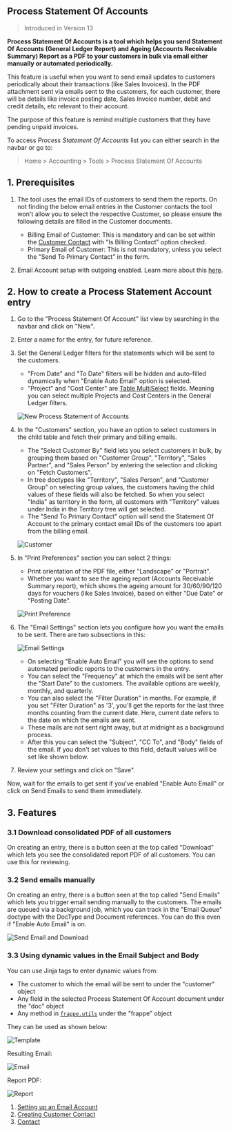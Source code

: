## Process Statement Of Accounts

> Introduced in Version 13

**Process Statement Of Accounts is a tool which helps you send Statement Of Accounts (General Ledger Report) and Ageing (Accounts Receivable Summary) Report as a PDF to your customers in bulk via email either manually or automated periodically.**

This feature is useful when you want to send email updates to customers periodically about their transactions (like Sales Invoices). In the PDF attachment sent via emails sent to the customers, for each customer, there will be details like invoice posting date, Sales Invoice number, debit and credit details, etc relevant to their account.

The purpose of this feature is remind multiple customers that they have pending unpaid invoices.

  
To access _Process Statement Of Accounts_ list you can either search in the navbar or go to:

> Home > Accounting > Tools > Process Statement Of Accounts

## 1\. Prerequisites

1.  The tool uses the email IDs of customers to send them the reports. On not finding the below email entries in the Customer contacts the tool won't allow you to select the respective Customer, so please ensure the following details are filled in the Customer documents.
    
    *   Billing Email of Customer: This is mandatory and can be set within the [Customer Contact](https://docs.erpnext.com/docs/v13/user/manual/en/CRM/contact#1-how-to-create-a-contact) with "Is Billing Contact" option checked.
    *   Primary Email of Customer: This is not mandatory, unless you select the "Send To Primary Contact" in the form.
2.  Email Account setup with outgoing enabled. Learn more about this [here](https://docs.erpnext.com/docs/v13/user/manual/en/setting-up/email/email-account).
    

## 2\. How to create a Process Statement Account entry

1.  Go to the "Process Statement Of Account" list view by searching in the navbar and click on "New".
    
2.  Enter a name for the entry, for future reference.
    
3.  Set the General Ledger filters for the statements which will be sent to the customers.
    
    *   "From Date" and "To Date" filters will be hidden and auto-filled dynamically when "Enable Auto Email" option is selected.
    *   "Project" and "Cost Center" are [Table MultiSelect](https://docs.erpnext.com/docs/v13/user/manual/en/customize-erpnext/articles/table-multiselect-field) fields. Meaning you can select multiple Projects and Cost Centers in the General Ledger filters.
    
    ![New Process Statement of Accounts](https://docs.erpnext.com/files/process-statement-of-accounts.png)
    
4.  In the "Customers" section, you have an option to select customers in the child table and fetch their primary and billing emails.
    
    *   The "Select Customer By" field lets you select customers in bulk, by grouping them based on "Customer Group", "Territory", "Sales Partner", and "Sales Person" by entering the selection and clicking on "Fetch Customers".
    *   In tree doctypes like "Territory", "Sales Person", and "Customer Group" on selecting group values, the customers having the child values of these fields will also be fetched. So when you select "India" as territory in the form, all customers with "Territory" values under India in the Territory tree will get selected.
    *   The "Send To Primary Contact" option will send the Statement Of Account to the primary contact email IDs of the customers too apart from the billing email.
    
    ![Customer](https://docs.erpnext.com/files/psoa-customers.png)
    
5.  In "Print Preferences" section you can select 2 things:
    
    *   Print orientation of the PDF file, either "Landscape" or "Portrait".
    *   Whether you want to see the ageing report (Accounts Receivable Summary report), which shows the ageing amount for 30/60/90/120 days for vouchers (like Sales Invoice), based on either "Due Date" or "Posting Date".
    
    ![Print Preference](https://docs.erpnext.com/files/psoa-print.png)
    
6.  The "Email Settings" section lets you configure how you want the emails to be sent. There are two subsections in this:
    
    ![Email Settings](https://docs.erpnext.com/files/psoa-auto-email.png)
    
    *   On selecting "Enable Auto Email" you will see the options to send automated periodic reports to the customers in the entry.
    *   You can select the "Frequency" at which the emails will be sent after the "Start Date" to the customers. The available options are weekly, monthly, and quarterly.
    *   You can also select the "Filter Duration" in months. For example, if you set "Filter Duration" as '3', you'll get the reports for the last three months counting from the current date. Here, current date refers to the date on which the emails are sent.
    *   These mails are not sent right away, but at midnight as a background process.
    *   After this you can select the "Subject", "CC To", and "Body" fields of the email. If you don't set values to this field, default values will be set like shown below.
7.  Review your settings and click on "Save".
    

Now, wait for the emails to get sent if you've enabled "Enable Auto Email" or click on Send Emails to send them immediately.

## 3\. Features

### 3.1 Download consolidated PDF of all customers

On creating an entry, there is a button seen at the top called "Download" which lets you see the consolidated report PDF of all customers. You can use this for reviewing.

### 3.2 Send emails manually

On creating an entry, there is a button seen at the top called "Send Emails" which lets you trigger email sending manually to the customers. The emails are queued via a background job, which you can track in the "Email Queue" doctype with the DocType and Document references. You can do this even if "Enable Auto Email" is on.

![Send Email and Download](https://docs.erpnext.com/files/psoa-buttons.png)

### 3.3 Using dynamic values in the Email Subject and Body

You can use Jinja tags to enter dynamic values from:

*   The customer to which the email will be sent to under the "customer" object
*   Any field in the selected Process Statement Of Account document under the "doc" object
*   Any method in [`frappe.utils`](https://github.com/frappe/frappe/blob/develop/frappe/utils/__init__.py) under the "frappe" object

They can be used as shown below:

![Template](https://docs.erpnext.com/files/psoa-template.png)

Resulting Email:

![Email](https://docs.erpnext.com/files/psoa-email.png)

Report PDF:

![Report](https://docs.erpnext.com/files/psoa-report.png)

1.  [Setting up an Email Account](https://docs.erpnext.com/docs/v13/user/manual/en/setting-up/email/email-account)
2.  [Creating Customer Contact](https://docs.erpnext.com/docs/v13/user/manual/en/CRM/contact#1-how-to-create-a-contact)
3.  [Contact](https://docs.erpnext.com/docs/v13/user/manual/en/CRM/contact)